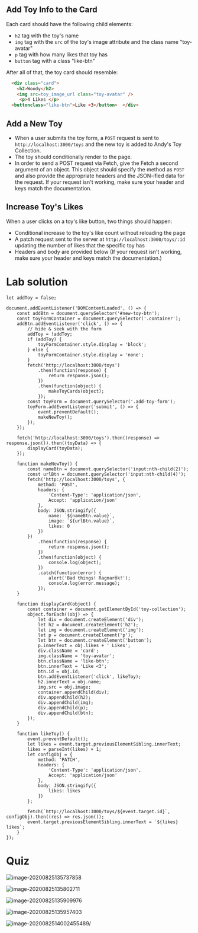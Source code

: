 ## Add Toy Info to the Card

Each card should have the following child elements:

- `h2` tag with the toy's name
- `img` tag with the `src` of the toy's image attribute and the class name "toy-avatar"
- `p` tag with how many likes that toy has
- `button` tag with a class "like-btn"

After all of that, the toy card should resemble:

```html
  <div class="card">
  	<h2>Woody</h2>    
    <img src=toy_image_url class="toy-avatar" />    
     <p>4 Likes </p>    
  <buttonclass="like-btn">Like <3</button>  </div>
```

## Add a New Toy

- When a user submits the toy form, a `POST` request is sent to `http://localhost:3000/toys` and the new toy is added to Andy's Toy Collection.
- The toy should conditionally render to the page.
- In order to send a POST request via Fetch, give the Fetch a second argument of an object. This object should specify the method as `POST` and also provide the appropriate headers and the JSON-ified data for the request. If your request isn't working, make sure your header and keys match the documentation.

## Increase Toy's Likes

When a user clicks on a toy's like button, two things should happen:

- Conditional increase to the toy's like count without reloading the page
- A patch request sent to the server at `http://localhost:3000/toys/:id` updating the number of likes that the specific toy has
- Headers and body are provided below (If your request isn't working, make sure your header and keys match the documentation.)

# Lab solution

```JS
let addToy = false;

document.addEventListener('DOMContentLoaded', () => {
	const addBtn = document.querySelector('#new-toy-btn');
	const toyFormContainer = document.querySelector('.container');
	addBtn.addEventListener('click', () => {
		// hide & seek with the form
		addToy = !addToy;
		if (addToy) {
			toyFormContainer.style.display = 'block';
		} else {
			toyFormContainer.style.display = 'none';
		}
		fetch('http://localhost:3000/toys')
			.then(function(response) {
				return response.json();
			})
			.then(function(object) {
				makeToyCards(object);
			});
		const toyForm = document.querySelector('.add-toy-form');
		toyForm.addEventListener('submit', () => {
			event.preventDefault();
			makeNewToy();
		});
	});

	fetch('http://localhost:3000/toys').then((response) => response.json()).then((toyData) => {
		displayCard(toyData);
	});

	function makeNewToy() {
		const nameBtn = document.querySelector('input:nth-child(2)');
		const urlBtn = document.querySelector('input:nth-child(4)');
		fetch('http://localhost:3000/toys', {
			method: 'POST',
			headers: {
				'Content-Type': 'application/json',
				Accept: 'application/json'
			},
			body: JSON.stringify({
				name: `${nameBtn.value}`,
				image: `${urlBtn.value}`,
				likes: 0
			})
		})
			.then(function(response) {
				return response.json();
			})
			.then(function(object) {
				console.log(object);
			})
			.catch(function(error) {
				alert('Bad things! Ragnarők!');
				console.log(error.message);
			});
	}

	function displayCard(object) {
		const container = document.getElementById('toy-collection');
		object.forEach((obj) => {
			let div = document.createElement('div');
			let h2 = document.createElement('h2');
			let img = document.createElement('img');
			let p = document.createElement('p');
			let btn = document.createElement('button');
			p.innerText = obj.likes + ' Likes';
			div.className = 'card';
			img.className = 'toy-avatar';
			btn.className = 'like-btn';
			btn.innerText = 'Like <3';
			btn.id = obj.id;
			btn.addEventListener('click', likeToy);
			h2.innerText = obj.name;
			img.src = obj.image;
			container.appendChild(div);
			div.appendChild(h2);
			div.appendChild(img);
			div.appendChild(p);
			div.appendChild(btn);
		});
	}

	function likeToy() {
		event.preventDefault();
		let likes = event.target.previousElementSibling.innerText;
		likes = parseInt(likes) + 1;
		let configObj = {
			method: 'PATCH',
			headers: {
				'Content-Type': 'application/json',
				Accept: 'application/json'
			},
			body: JSON.stringify({
				likes: likes
			})
		};

		fetch(`http://localhost:3000/toys/${event.target.id}`, configObj).then((res) => res.json());
		event.target.previousElementSibling.innerText = `${likes} likes`;
	}
});
```

# Quiz

![image-20200825135737858](C:\Users\camer\AppData\Roaming\Typora\typora-user-images\image-20200825135737858.png)

![image-20200825135802711](C:\Users\camer\AppData\Roaming\Typora\typora-user-images\image-20200825135802711.png)

![image-20200825135909976](C:\Users\camer\AppData\Roaming\Typora\typora-user-images\image-20200825135909976.png)

![image-20200825135957403](C:\Users\camer\AppData\Roaming\Typora\typora-user-images\image-20200825135957403.png)

![image-20200825140024554](C:\Users\camer\AppData\Roaming\Typora\typora-user-images\image-20200825140024554.png)89/